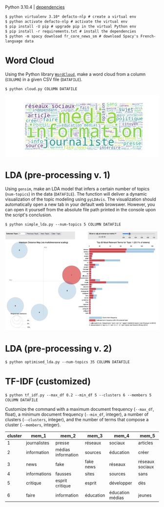 Python 3.10.4 | [dependencies](requirements.txt)

```shell
$ python virtualenv 3.10* defacto-nlp # create a virtual env
$ python activate defacto-nlp # activate the virtual env
$ pip install -U pip # upgrade pip in the virtual Python env
$ pip install -r requirements.txt # install the dependencies
$ python -m spacy download fr_core_news_sm # download Spacy's French-language data
```

# Word Cloud
Using the Python library [`WordCloud`](https://pypi.org/project/wordcloud/), make a word cloud from a column (`COLUMN`) in a given CSV file (`DATAFILE`).

```shell
$ python cloud.py COLUMN DATAFILE
```
![word cloud](wordcloud.png)

# LDA (pre-processing v. 1)
Using `gensim`, make an LDA model that infers a certain number of topics (`num-topics`) in the data (`DATAFILE`). The function will deliver a dynamic visualization of the topic modeling using `pyLDAvis`. The visualization should automatically open a new tab in your default web browswer. However, you can open it yourself from the absolute file path printed in the console upon the script's conclusion.
```shell
$ python simple_lda.py --num-topics 5 COLUMN DATAFILE
```
![dynamic LDA visualization in a web browswer](LDAvis_example.png)

# LDA (pre-processing v. 2)
```shell
$ python optimised_lda.py --num-topics 35 COLUMN DATAFILE
```

# TF-IDF (customized)

```shell
$ python tf_idf.py --max_df 0.2 --min_df 5 --clusters 6 --members 5 COLUMN DATAFILE
```

Customize the command with a maximum document frequency (`--max_df`, float), a minimum document frequency (`--min_df`, integer), a number of clusters (`--clusters`, integer), and the number of terms that compose a cluster (`--members`, integer).

|cluster|mem_1|mem_2|mem_3|mem_4|mem_5|
|-|-|-|-|-|-|
1|journalistes|presse|réseaux|sociaux|articles
2|information|médias information|sources|éducation|créer
3|news|fake|fake news|réseaux|réseaux sociaux
4|informations|fausses|sites|sources|sans
5|critique|esprit critique|esprit|développer|dès
6|faire|information|éducation|éducation médias|jeunes
